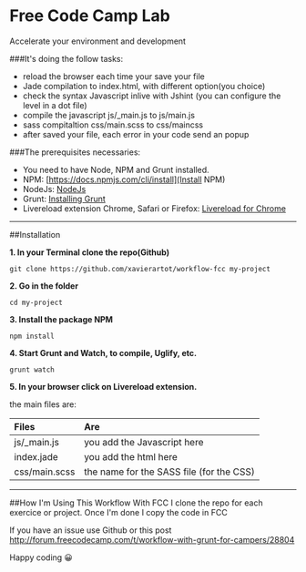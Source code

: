 # Free Code Camp Lab
Accelerate your environment and development

###It's doing the follow tasks:
- reload the browser each time your save your file
- Jade compilation to index.html, with different option(you choice)
- check the syntax Javascript inlive with Jshint (you can configure the level in a dot file)
- compile the javascript js/_main.js to js/main.js
- sass compitaltion css/main.scss to css/maincss
- after saved your file, each error in your code send an popup

###The prerequisites necessaries:
- You need to have Node, NPM and Grunt installed.
- NPM: [https://docs.npmjs.com/cli/install](Install NPM)
- NodeJs: [NodeJs](https://nodejs.org/en/download/)
- Grunt: [Installing Grunt](http://gruntjs.com/installing-grunt)
- Livereload extension Chrome, Safari or Firefox: [Livereload for Chrome](https://chrome.google.com/webstore/detail/livereload/jnihajbhpnppcggbcgedagnkighmdlei?hl=en1)


---


##Installation

**1. In your Terminal clone the repo(Github)**

`git clone https://github.com/xavierartot/workflow-fcc my-project`

**2. Go in the folder**

`cd my-project`

**3. Install the package NPM**

`npm install`

**4. Start Grunt and Watch, to compile, Uglify, etc.**

`grunt watch`

**5. In your browser click on Livereload extension.**

the main files are:

| Files         | Are                                        |
| :------------ |:-------------------------------------------|
| js/_main.js   | you add the Javascript here                |
| index.jade    | you add the html here                      | 
| css/main.scss | the name for the SASS file (for the CSS)   | 

---
##How I'm Using This Workflow With FCC
I clone the repo for each exercice or project.
Once I'm done I copy the code in FCC

If you have an issue use Github or this post http://forum.freecodecamp.com/t/workflow-with-grunt-for-campers/28804

Happy coding :grinning:

